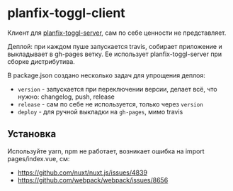 # planfix-toggl-client

Клиент для [planfix-toggl-server](https://github.com/viasite/planfix-toggl-server), сам по себе ценности не представляет.

Деплой: при каждом пуше запускается travis, собирает приложение и выкладывает в gh-pages ветку. Ее использует planfix-toggl-server при сборке дистрибутива.

В package.json создано несколько задач для упрощения деплоя:

- `version` - запускается при переключении версии, делает всё, что нужно: changelog, push, release
- `release` - сам по себе не используется, только через `version`
- `deploy` - для ручной выкладки на `gh-pages`, мимо travis

## Установка
Используйте yarn, npm не работает, возникает ошибка на import pages/index.vue, см:

- https://github.com/nuxt/nuxt.js/issues/4839
- https://github.com/webpack/webpack/issues/8656
